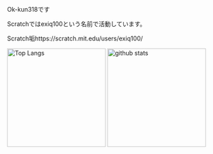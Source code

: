 Ok-kun318です

Scratchではexiq100という名前で活動しています。

Scratch垢https://scratch.mit.edu/users/exiq100/

  <img alt="Top Langs" height="230px" src="https://github-readme-stats.vercel.app/api/top-langs/?username=Ok-kun318&show_icons=true&theme=shadow_blue" />
  <img alt="github stats" height="230px" src="https://github-readme-stats.vercel.app/api?username=Ok-kun318&show_icons=ture&theme=shadow_blue" />

<!--
Credits
https://github.com/anuraghazra/github-readme-stats
-->
